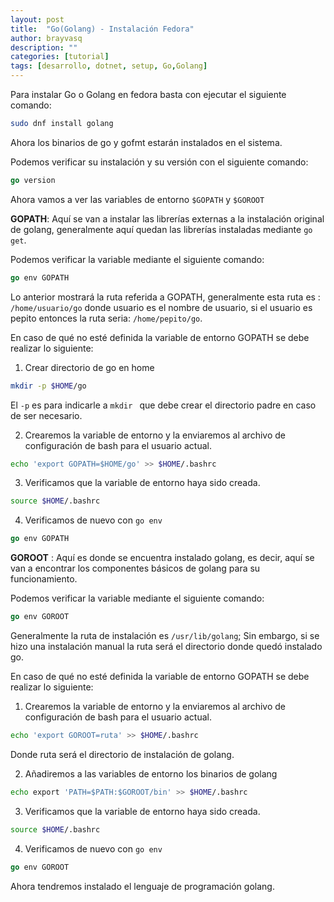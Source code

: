 ```yaml
---
layout: post
title:  "Go(Golang) - Instalación Fedora"
author: brayvasq
description: ""
categories: [tutorial]
tags: [desarrollo, dotnet, setup, Go,Golang]
---
```


Para instalar Go o Golang en fedora basta con ejecutar el siguiente comando:

```bash
sudo dnf install golang
```

Ahora los binarios de go y gofmt estarán instalados en el sistema.

Podemos verificar su instalación y su versión con el siguiente comando:

```go
go version
```

Ahora vamos a ver las variables de entorno `$GOPATH` y `$GOROOT`

**GOPATH**: Aquí se van a instalar las librerías externas a la instalación original de golang, generalmente aquí quedan las librerías instaladas mediante `go get`.

Podemos verificar la variable mediante el siguiente comando:

```go
go env GOPATH
```

Lo anterior mostrará la ruta referida a GOPATH, generalmente esta ruta es : `/home/usuario/go` donde usuario es el nombre de usuario, si el usuario es pepito entonces la ruta seria: `/home/pepito/go`.

En caso de qué no esté definida la variable de entorno GOPATH se debe realizar lo siguiente:

1. Crear directorio de go en home

```bash
mkdir -p $HOME/go
```

El `-p` es para indicarle a `mkdir ` que debe crear el directorio padre en caso de ser necesario.

2. Crearemos la variable de entorno y la enviaremos al archivo de configuración de bash para el usuario actual.

```bash
echo 'export GOPATH=$HOME/go' >> $HOME/.bashrc
```

3. Verificamos que la variable de entorno haya sido creada.

```bash
source $HOME/.bashrc
```

4. Verificamos de nuevo con `go env`

```go
go env GOPATH
```

**GOROOT** : Aquí es donde se encuentra instalado golang, es decir, aquí se van a encontrar los componentes básicos de golang para su funcionamiento.

Podemos verificar la variable mediante el siguiente comando:

```go
go env GOROOT
```

Generalmente la ruta de instalación es `/usr/lib/golang`; Sin embargo, si se hizo una instalación manual la ruta será el directorio donde quedó instalado go.

En caso de qué no esté definida la variable de entorno GOPATH se debe realizar lo siguiente:

1. Crearemos la variable de entorno y la enviaremos al archivo de configuración de bash para el usuario actual.

```bash
echo 'export GOROOT=ruta' >> $HOME/.bashrc
```

Donde ruta será el directorio de instalación de golang.

2. Añadiremos a las variables de entorno los binarios de golang

```bash
echo export 'PATH=$PATH:$GOROOT/bin' >> $HOME/.bashrc
```

3. Verificamos que la variable de entorno haya sido creada.

```bash
source $HOME/.bashrc
```

4. Verificamos de nuevo con `go env`

```go
go env GOROOT
```

Ahora tendremos instalado el lenguaje de programación golang.
